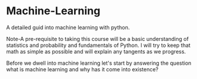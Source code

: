 # Machine-Learning
A detailed guid into machine learning with python.

Note-A pre-requisite to taking this course will be a basic understanding of statistics and probability and fundamentals of Python. I will try to keep that math as simple as possible and will explain any tangents as we progress. 

Before we dwell into machine learning let's start by answering the question what is machine learning and why has it come into existence?




